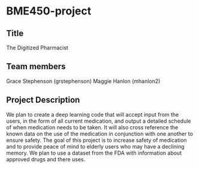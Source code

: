 # BME450-project

## Title
The Digitized Pharmacist

## Team members
Grace Stephenson (grstephenson)
Maggie Hanlon (mhanlon2)

## Project Description
We plan to create a deep learning code that will accept input from the users, in the form of all current medication, and output a detailed schedule of when medication needs to be taken. It will also cross reference the known data on the use of the medication in conjunction with one another to ensure safety. The goal of this project is to increase safety of medication and to provide peace of mind to elderly users who may have a declining memory. We plan to use a dataset from the FDA with information about approved drugs and there uses.
